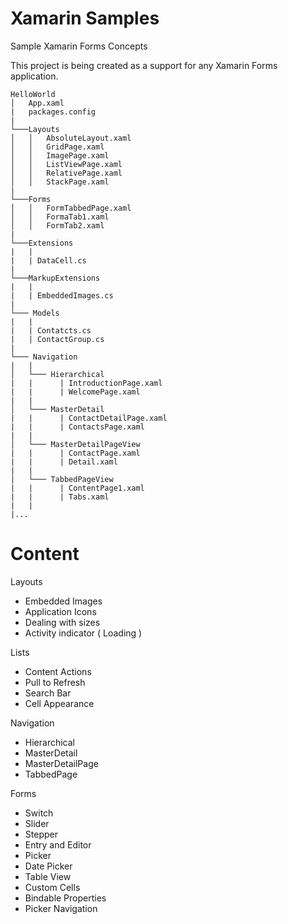 # Xamarin Samples
Sample Xamarin Forms Concepts

This project is being created as a support for any Xamarin Forms application.

```
HelloWorld
│   App.xaml
|   packages.config
|
└───Layouts
│   │   AbsoluteLayout.xaml
│   │   GridPage.xaml
│   │   ImagePage.xaml
│   │   ListViewPage.xaml
│   │   RelativePage.xaml
│   │   StackPage.xaml
|
└───Forms
│   │   FormTabbedPage.xaml
│   │   FormaTab1.xaml
│   │   FormTab2.xaml
|
└───Extensions
|   |
|   | DataCell.cs 
|
└───MarkupExtensions
|   |
|   | EmbeddedImages.cs 
|
└─── Models
|   |
|   | Contatcts.cs
|   | ContactGroup.cs
|
└─── Navigation
|   |
│   └─── Hierarchical
|   |      | IntroductionPage.xaml
|   |      | WelcomePage.xaml       
|   |             
│   └─── MasterDetail
|   |      | ContactDetailPage.xaml
|   |      | ContactsPage.xaml       
|   |             
│   └─── MasterDetailPageView
|   |      | ContactPage.xaml
|   |      | Detail.xaml    
|   |             
│   └─── TabbedPageView
|   |      | ContentPage1.xaml
|   |      | Tabs.xaml   
|   |             
|...
```

# Content
  
  Layouts
- Embedded Images
- Application Icons
- Dealing with sizes
- Activity indicator ( Loading )

Lists
- Content Actions
- Pull to Refresh
- Search Bar
- Cell Appearance

Navigation
- Hierarchical
- MasterDetail
- MasterDetailPage
- TabbedPage

Forms
- Switch
- Slider
- Stepper
- Entry and Editor
- Picker
- Date Picker
- Table View
- Custom Cells
- Bindable Properties
- Picker Navigation
